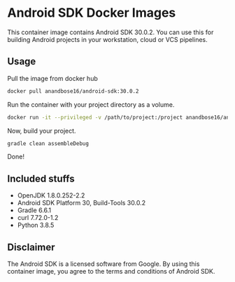 # Android SDK Docker Images
This container image contains Android SDK 30.0.2. You can use this for building Android projects in your workstation, cloud or VCS pipelines.

## Usage

Pull the image from docker hub

```bash
docker pull anandbose16/android-sdk:30.0.2
```
Run the container with your project directory as a volume.

```bash
docker run -it --privileged -v /path/to/project:/project anandbose16/android-sdk:30.0.2 /bin/bash
```
Now, build your project.
```bash
gradle clean assembleDebug
```
Done!
## Included stuffs
* OpenJDK 1.8.0.252-2.2
* Android SDK Platform 30, Build-Tools 30.0.2
* Gradle 6.6.1
* curl 7.72.0-1.2
* Python 3.8.5
 
## Disclaimer
The Android SDK is a licensed software from Google. By using this container image, you agree to the terms and conditions of Android SDK.
